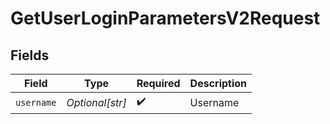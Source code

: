 # GetUserLoginParametersV2Request


## Fields

| Field              | Type               | Required           | Description        |
| ------------------ | ------------------ | ------------------ | ------------------ |
| `username`         | *Optional[str]*    | :heavy_check_mark: | Username           |